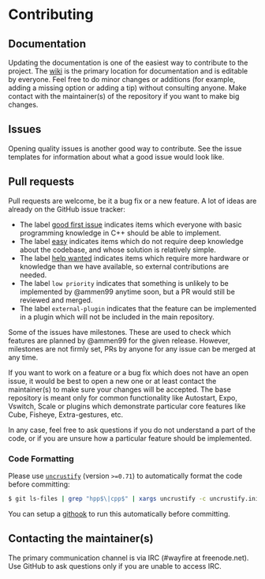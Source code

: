 # Contributing

## 

## Documentation

Updating the documentation is one of the easiest way to contribute to the project.
The [wiki](https://github.com/WayfireWM/wayfire/wiki) is the primary location for documentation and is editable by everyone.
Feel free to do minor changes or additions (for example, adding a missing option or adding a tip) without consulting anyone.
Make contact with the maintainer(s) of the repository if you want to make big changes.

## Issues

Opening quality issues is another good way to contribute. See the issue templates for information about what a good issue would look like.

## Pull requests

Pull requests are welcome, be it a bug fix or a new feature. A lot of ideas are already on the GitHub issue tracker:

- The label [good first issue](https://github.com/WayfireWM/wayfire/issues?q=is%3Aopen+is%3Aissue+label%3A%22good+first+issue%22)
  indicates items which everyone with basic programming knowledge in C++ should be able to implement.
- The label [easy](https://github.com/WayfireWM/wayfire/issues?q=is%3Aopen+is%3Aissue+label%3Aeasy)
  indicates items which do not require deep knowledge about the codebase, and whose solution is relatively simple.
- The label [help wanted](https://github.com/WayfireWM/wayfire/issues?q=is%3Aopen+is%3Aissue+label%3A%22help+wanted%22)
  indicates items which require more hardware or knowledge than we have available, so external contributions are needed.
- The label `low priority` indicates that something is unlikely to be implemented by @ammen99 anytime soon, but a PR would still be reviewed and merged.
- The label `external-plugin` indicates that the feature can be implemented in a plugin which will not be included in the main repository.

Some of the issues have milestones.
These are used to check which features are planned by @ammen99 for the given release.
However, milestones are not firmly set, PRs by anyone for any issue can be merged at any time.

If you want to work on a feature or a bug fix which does not have an open issue, it would be best to open a new one or at least contact the maintainer(s) to make sure your changes will be accepted. The base repository is meant only for common functionality like Autostart, Expo, Vswitch, Scale or plugins which demonstrate particular core features like Cube, Fisheye, Extra-gestures, etc.

In any case, feel free to ask questions if you do not understand a part of the code, or if you are unsure how a particular feature should be implemented.

### Code Formatting

Please use [`uncrustify`](https://github.com/uncrustify/uncrustify) (version `>=0.71`) to automatically format the code before committing:

```sh
$ git ls-files | grep "hpp$\|cpp$" | xargs uncrustify -c uncrustify.ini --no-backup
```

You can setup a [githook](https://git-scm.com/docs/githooks) to run this automatically before committing.

## Contacting the maintainer(s)

The primary communication channel is via IRC (#wayfire at freenode.net).
Use GitHub to ask questions only if you are unable to access IRC.
